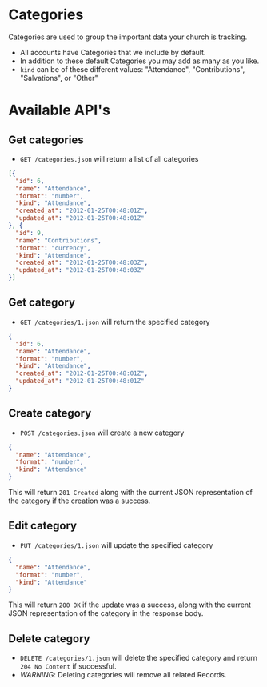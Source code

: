 # Categories

Categories are used to group the important data your church is tracking.

* All accounts have Categories that we include by default. 
* In addition to these default Categories you may add as many as you like.
* ```kind``` can be of these different values: "Attendance", "Contributions", "Salvations", or "Other"

# Available API's

## Get categories

* `GET /categories.json` will return a list of all categories

```json
[{
  "id": 6,
  "name": "Attendance",
  "format": "number",
  "kind": "Attendance",
  "created_at": "2012-01-25T00:48:01Z",
  "updated_at": "2012-01-25T00:48:01Z"
}, {
  "id": 9,
  "name": "Contributions",
  "format": "currency",
  "kind": "Attendance",
  "created_at": "2012-01-25T00:48:03Z",
  "updated_at": "2012-01-25T00:48:03Z"
}]
```


## Get category

* `GET /categories/1.json` will return the specified category

```json
{
  "id": 6,
  "name": "Attendance",
  "format": "number",
  "kind": "Attendance",
  "created_at": "2012-01-25T00:48:01Z",
  "updated_at": "2012-01-25T00:48:01Z"
}
```

## Create category

* `POST /categories.json` will create a new category

```json
{
  "name": "Attendance",
  "format": "number",
  "kind": "Attendance"
}
```

This will return ```201 Created``` along with the current JSON representation of the category if the creation was a success.


## Edit category

* `PUT /categories/1.json` will update the specified category

```json
{
  "name": "Attendance",
  "format": "number",
  "kind": "Attendance"
}
```

This will return ```200 OK``` if the update was a success, along with the current JSON representation of the category in the response body.

## Delete category

* `DELETE /categories/1.json` will delete the specified category and return ```204 No Content``` if successful.
* _WARNING_: Deleting categories will remove all related Records.
